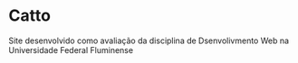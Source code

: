 # Catto
Site desenvolvido como avaliação da disciplina de Dsenvolivmento Web na Universidade Federal Fluminense
